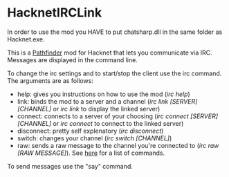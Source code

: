 # HacknetIRCLink
In order to use the mod you HAVE to put chatsharp.dll in the same folder as Hacknet.exe.

This is a [Pathfinder](https://github.com/Arkhist/Hacknet-Pathfinder) mod for Hacknet that lets you communicate via IRC. 
Messages are displayed in the command line.

To change the irc settings and to start/stop the client use the irc command.
The arguments are as follows:
* help: gives you instructions on how to use the mod (*irc help*)
* link: binds the mod to a server and a channel (*irc link [SERVER] [CHANNEL]* or *irc link* to display the linked server)
* connect: connects to a server of your choosing (*irc connect [SERVER] [CHANNEL]* or *irc connect* to connect to the linked server)
* disconnect: pretty self explenatory (*irc disconnect*)
* switch: changes your channel (*irc switch [CHANNEL]*)
* raw: sends a raw message to the channel you're connected to (*irc raw [RAW MESSAGE]*). See [here](https://en.wikipedia.org/wiki/List_of_Internet_Relay_Chat_commands) for a list of commands.

To send messages use the "say" command.

